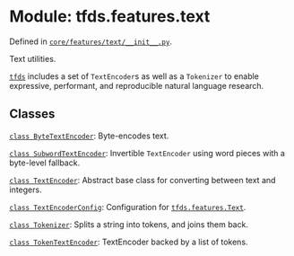 <div itemscope itemtype="http://developers.google.com/ReferenceObject">
<meta itemprop="name" content="tfds.features.text" />
<meta itemprop="path" content="Stable" />
</div>

# Module: tfds.features.text



Defined in [`core/features/text/__init__.py`](https://github.com/tensorflow/datasets/tree/master/tensorflow_datasets/core/features/text/__init__.py).

<!-- Placeholder for "Used in" -->

Text utilities.

<a href="../../tfds.md"><code>tfds</code></a> includes a set of `TextEncoder`s as well as a `Tokenizer` to enable
expressive, performant, and reproducible natural language research.

## Classes

[`class ByteTextEncoder`](../../tfds/features/text/ByteTextEncoder.md): Byte-encodes text.

[`class SubwordTextEncoder`](../../tfds/features/text/SubwordTextEncoder.md): Invertible `TextEncoder` using word pieces with a byte-level fallback.

[`class TextEncoder`](../../tfds/features/text/TextEncoder.md): Abstract base class for converting between text and integers.

[`class TextEncoderConfig`](../../tfds/features/text/TextEncoderConfig.md): Configuration for <a href="../../tfds/features/Text.md"><code>tfds.features.Text</code></a>.

[`class Tokenizer`](../../tfds/features/text/Tokenizer.md): Splits a string into tokens, and joins them back.

[`class TokenTextEncoder`](../../tfds/features/text/TokenTextEncoder.md): TextEncoder backed by a list of tokens.

